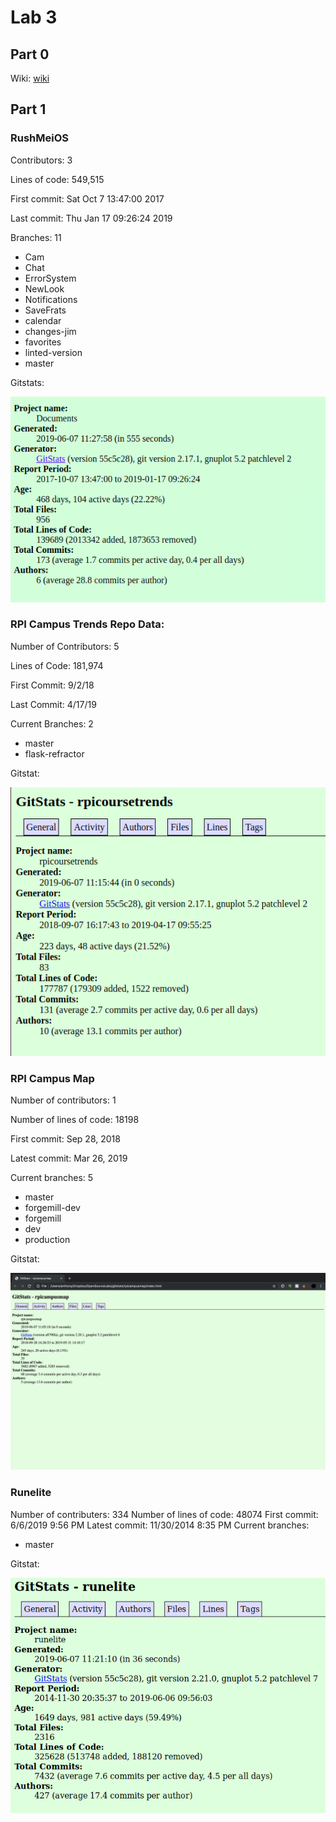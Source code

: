 # Lab 3

## Part 0
Wiki: [wiki](https://github.com/berryj6/oss-repo-template/wiki/Project-Interests)

## Part 1

### RushMeiOS

Contributors: 3

Lines of code: 549,515

First commit: Sat Oct 7 13:47:00 2017

Last commit: Thu Jan 17 09:26:24 2019

Branches: 11

- Cam
- Chat
- ErrorSystem
- NewLook
- Notifications
- SaveFrats
- calendar
- changes-jim
- favorites
- linted-version
- master

Gitstats:

![stats](img/gstats/rushmeios.png)

### RPI Campus Trends Repo Data:

Number of Contributors: 5

Lines of Code: 181,974

First Commit: 9/2/18

Last Commit: 4/17/19

Current Branches: 2

- master
- flask-refractor

Gitstat:

![stats](img/gstats/rpicoursetrends.png)

### RPI Campus Map

Number of contributors: 1

Number of lines of code: 18198

First commit: Sep 28, 2018

Latest commit: Mar 26, 2019 

Current branches: 5

- master
- forgemill-dev
- forgemill
- dev
- production

Gitstat:

![stats](img/gstats/rpicampusmap.png)

### Runelite

Number of contributers: 334
Number of lines of code: 48074
First commit: 6/6/2019 9:56 PM
Latest commit: 11/30/2014 8:35 PM
Current branches: 

- master

Gitstat:

![stats](img/gstats/runelite.png)
